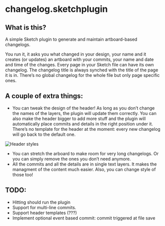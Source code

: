 # changelog.sketchplugin
## What is this?
A simple Sketch plugin to generate and maintain artboard-based changelogs. 

You run it, it asks you what changed in your design, your name and it creates (or updates) an artboard with your commits, your name and date and time of the changes.
Every page in your Sketch file can have its own changelog. The changelog title is always synched with the title of the page it is in. There’s no global changelog for the whole file but only page specific ones.

## A couple of extra things: 
- You can tweak the design of the header! As long as you don’t change the names of the layers, the plugin will update them correctly. You can also make the header bigger to add more stuff and the plugin will automatically place commits and details in the right position under it. There’s no template for the header at the moment: every new changelog will go back to the default one.

![Header styles](http://i.imgur.com/N98h1wS.png)

- You can stretch the arboard to make room for very long changelogs. Or you can simply remove the ones you don’t need anymore. 
- All the commits and all the details are in single text layers. It makes the managment of the content much easier. Also, you can change style of those too!

## TODO:
- Hitting should run the plugin
- Support for multi-line commits.
- Support header templates (???)
- Implement optional event based commit: commit triggered at file save
